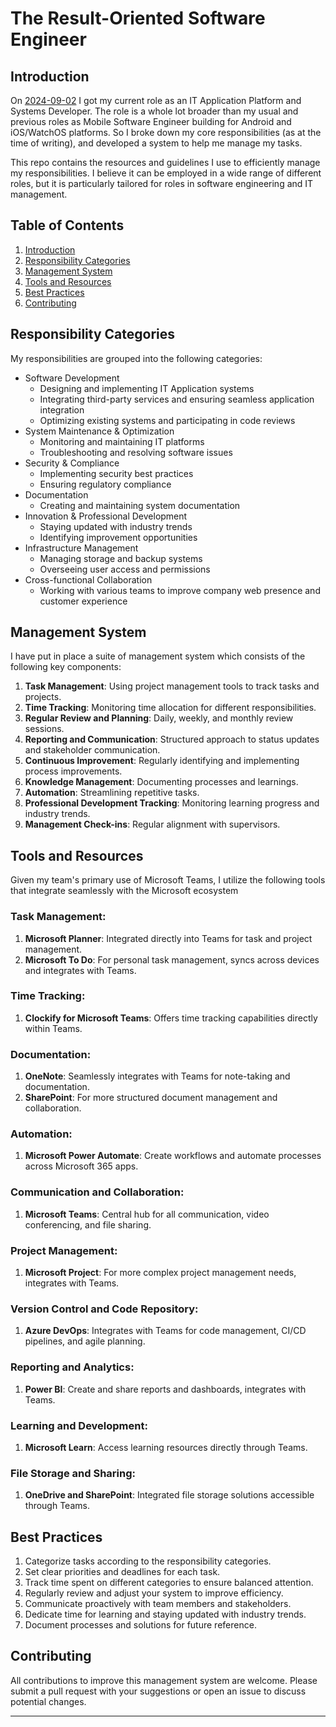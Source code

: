 # The Result-Oriented Software Engineer
## Introduction

On [2024-09-02](https://github.com/RoyNkem/your-repo/milestones?direction=asc&sort=due_date&state=open) I got my current role as an IT Application Platform and Systems Developer. The role is a whole lot broader than my usual and previous roles as Mobile Software Engineer building for Android and iOS/WatchOS platforms. So I broke down my core responsibilities (as at the time of writing), and developed a system to help me manage my tasks.

This repo contains the resources and guidelines I use to efficiently manage my responsibilities. I believe it can be employed in a wide range of different roles, but it is particularly tailored for roles in software engineering and IT management.

## Table of Contents

1. [Introduction](#introduction)
2. [Responsibility Categories](#responsibility-categories)
3. [Management System](#management-system)
4. [Tools and Resources](#tools-and-resources)
5. [Best Practices](#best-practices)
6. [Contributing](#contributing)

## Responsibility Categories

My responsibilities are grouped into the following categories:

- Software Development
  - Designing and implementing IT Application systems
  - Integrating third-party services and ensuring seamless application integration
  - Optimizing existing systems and participating in code reviews
- System Maintenance & Optimization
  - Monitoring and maintaining IT platforms
  - Troubleshooting and resolving software issues
- Security & Compliance
  - Implementing security best practices
  - Ensuring regulatory compliance
- Documentation
  - Creating and maintaining system documentation
- Innovation & Professional Development
  - Staying updated with industry trends
  - Identifying improvement opportunities
- Infrastructure Management
  - Managing storage and backup systems
  - Overseeing user access and permissions
- Cross-functional Collaboration
  - Working with various teams to improve company web presence and customer experience

## Management System

I have put in place a suite of management system which consists of the following key components:

1. **Task Management**: Using project management tools to track tasks and projects.
2. **Time Tracking**: Monitoring time allocation for different responsibilities.
3. **Regular Review and Planning**: Daily, weekly, and monthly review sessions.
4. **Reporting and Communication**: Structured approach to status updates and stakeholder communication.
5. **Continuous Improvement**: Regularly identifying and implementing process improvements.
6. **Knowledge Management**: Documenting processes and learnings.
7. **Automation**: Streamlining repetitive tasks.
8. **Professional Development Tracking**: Monitoring learning progress and industry trends.
9. **Management Check-ins**: Regular alignment with supervisors.

## Tools and Resources

Given my team's primary use of Microsoft Teams, I utilize the following tools that integrate seamlessly with the Microsoft ecosystem

### Task Management:

1. **Microsoft Planner**: Integrated directly into Teams for task and project management.
2. **Microsoft To Do**: For personal task management, syncs across devices and integrates with Teams.


### Time Tracking:

1. **Clockify for Microsoft Teams**: Offers time tracking capabilities directly within Teams.


### Documentation:

1. **OneNote**: Seamlessly integrates with Teams for note-taking and documentation.
2. **SharePoint**: For more structured document management and collaboration.


### Automation:

1. **Microsoft Power Automate**: Create workflows and automate processes across Microsoft 365 apps.


### Communication and Collaboration:

1. **Microsoft Teams**: Central hub for all communication, video conferencing, and file sharing.


### Project Management:

1. **Microsoft Project**: For more complex project management needs, integrates with Teams.


### Version Control and Code Repository:

1. **Azure DevOps**: Integrates with Teams for code management, CI/CD pipelines, and agile planning.


### Reporting and Analytics:

1. **Power BI**: Create and share reports and dashboards, integrates with Teams.


### Learning and Development:

1. **Microsoft Learn**: Access learning resources directly through Teams.


### File Storage and Sharing:

1. **OneDrive and SharePoint**: Integrated file storage solutions accessible through Teams.

## Best Practices

1. Categorize tasks according to the responsibility categories.
2. Set clear priorities and deadlines for each task.
3. Track time spent on different categories to ensure balanced attention.
4. Regularly review and adjust your system to improve efficiency.
5. Communicate proactively with team members and stakeholders.
6. Dedicate time for learning and staying updated with industry trends.
7. Document processes and solutions for future reference.

## Contributing

All contributions to improve this management system are welcome. Please submit a pull request with your suggestions or open an issue to discuss potential changes.

---
